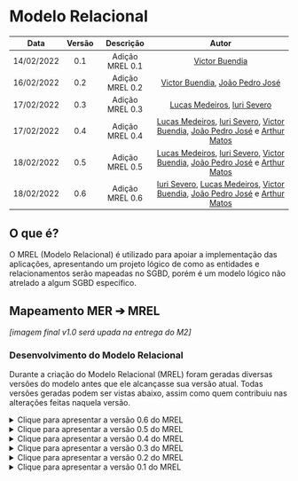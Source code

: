 # Modelo Relacional

|    Data    | Versão | Descrição | Autor |
| :---: | :----: | :---: | :---: |
| 14/02/2022 | 0.1 | Adição MREL 0.1 | [Victor Buendia](https://github.com/Victor-Buendia) |
| 16/02/2022 | 0.2 | Adição MREL 0.2 | [Victor Buendia](https://github.com/Victor-Buendia), [João Pedro José](https://github.com/sudjoao) |
| 17/02/2022 | 0.3 | Adição MREL 0.3 | [Lucas Medeiros](https://github.com/medeiroslucas), [Iuri Severo](https://github.com/iurisevero) |
| 17/02/2022 | 0.4 | Adição MREL 0.4 | [Lucas Medeiros](https://github.com/medeiroslucas), [Iuri Severo](https://github.com/iurisevero), [Victor Buendia](https://github.com/Victor-Buendia), [João Pedro José](https://github.com/sudjoao) e [Arthur Matos](https://github.com/Arthur-Gaudium)  |
| 18/02/2022 | 0.5 | Adição MREL 0.5 | [Lucas Medeiros](https://github.com/medeiroslucas), [Iuri Severo](https://github.com/iurisevero), [Victor Buendia](https://github.com/Victor-Buendia), [João Pedro José](https://github.com/sudjoao) e [Arthur Matos](https://github.com/Arthur-Gaudium)  |
| 18/02/2022 | 0.6 | Adição MREL 0.6 | [Iuri Severo](https://github.com/iurisevero), [Lucas Medeiros](https://github.com/medeiroslucas), [Victor Buendia](https://github.com/Victor-Buendia), [João Pedro José](https://github.com/sudjoao) e [Arthur Matos](https://github.com/Arthur-Gaudium)  |

## O que é?

O MREL (Modelo Relacional) é utilizado para apoiar a implementação das aplicações, apresentando um projeto lógico de como as entidades e relacionamentos serão mapeadas no SGBD, porém é um modelo lógico não atrelado a algum SGBD específico.

## Mapeamento MER ➔ MREL

*[imagem final v1.0 será upada na entrega do M2]*

### Desenvolvimento do Modelo Relacional

Durante a criação do Modelo Relacional (MREL) foram geradas diversas versões do modelo antes que ele alcançasse sua versão atual. Todas versões geradas podem ser vistas abaixo, assim como quem contribuiu nas alterações feitas naquela versão.

<details>
<summary>Clique para apresentar a versão 0.6 do MREL</summary>

As modificações realizadas nesta versão foram:
- Adição da generalização NPC
- Mapeamento das alguns relacionamentos N:M :
    - Vendedor \<guarda> Instancia de Item;
    - Professor \<instrui> Treinador;

![MREL v0.6](../Assets/Images/MREL/MRELv0.6.png)

**Autor(es):** [Iuri Severo](https://github.com/iurisevero), [João Pedro José](https://github.com/sudjoao) <br><br>
</details>

<details>
<summary>Clique para apresentar a versão 0.5 do MREL</summary>

As modificações realizadas nesta versão foram:
- Mapeamento das alguns relacionamentos 1:N :
    - Pokémon \<referencia> Instancia Pokémon;
    - Treinador \<captura> Instancia Pokémon;
    - Pokedex \<registra> Pokémon;
    - Mochila \<guarda> Instancia Item;
    - Posição \<forma> Região.
    - Mapa \<contem> Região.
    - Região \<possui> Tipo.
    
Nesta etapa iniciamos o passo 4 de mapear relacionamentos 1:N.

![MREL v0.5](../Assets/Images/MREL/MRELv0.5.png)

**Autor(es):** Todos os membros <br><br>
</details>

<details>
<summary>Clique para apresentar a versão 0.4 do MREL</summary>

As modificações realizadas nesta versão foram:
- Mapeamento das alguns relacionamentos 1:1 :
    - Posição \<contem> Instancia Pokémon;
    - Posição \<comporta> Instancia Item;
    - Treinador \<possui> Pokedex;
    - Tipo \<forma> Evostone;
    - Posição \<contém> Treinador.
    - Pokémon \<evolui> Pokémon.
    
Nesta etapa iniciamos o passo 3 de mapear relacionamentos 1:1.

![MREL v0.4](../Assets/Images/MREL/MRELv0.4.png)

**Autor(es):** Todos os membros <br><br>

</details>

<details>
<summary>Clique para apresentar a versão 0.3 do MREL</summary>

As modificações realizadas nesta versão foram:
- Mapeamento das entidades fracas:
    - Instância de Candy
    - Instância de Berry
    - Instância de Pokebola
    
Nesta etapa continuamos o passo 2 de mapear entidades fracas.

![MREL v0.3](../Assets/Images/MREL/MRELv0.3.png)

**Autor(es):** [Lucas Medeiros](https://github.com/medeiroslucas), [Iuri Severo](https://github.com/iurisevero) <br><br>

</details>

<details>
<summary>Clique para apresentar a versão 0.2 do MREL</summary>

As modificações realizadas nesta versão foram:
- Mapeamento das entidades:
    - Instância de Pokemón
    - EvoStone
    - Candy
    - Berry
    - Pokebola
    - NPC
    - Pokedex
    - Treinador
    
Nesta etapa finalizamos o passo 1 de mapear todas as entidades e começamos a etapa 2 de mapear entidades fracas *(Instância de Pokemón)*.

![MREL v0.2](../Assets/Images/MREL/MRELv0.2.png)

**Autor(es):** [Victor Buendia](https://github.com/Victor-Buendia), [João Pedro José](https://github.com/sudjoao)<br><br>

</details>

<details>
<summary>Clique para apresentar a versão 0.1 do MREL</summary>

![MREL v0.1](../Assets/Images/MREL/MRELv0.1.png)

**Autor(es):** [Victor Buendia](https://github.com/Victor-Buendia)<br><br>

</details>

